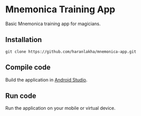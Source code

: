 # Mnemonica Training App

Basic Mnemonica training app for magicians.

## Installation

```
git clone https://github.com/haranlakha/mnemonica-app.git
```

## Compile code

Build the application in [Android Studio](https://developer.android.com/studio/).

## Run code

Run the application on your mobile or virtual device.
